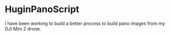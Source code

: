# HuginPanoScript
I have been working to build a better process to build pano images from my DJI Mini 2 drone.  
